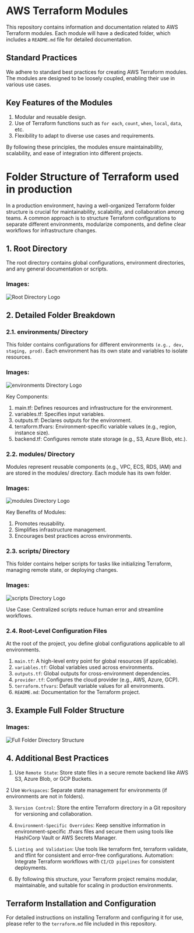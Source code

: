 # AWS Terraform Modules

This repository contains information and documentation related to AWS Terraform modules. Each module will have a dedicated folder, which includes a `README.md` file for detailed documentation.

## Standard Practices

We adhere to standard best practices for creating AWS Terraform modules. The modules are designed to be loosely coupled, enabling their use in various use cases. 

## Key Features of the Modules

1. Modular and reusable design.
2. Use of Terraform functions such as `for each`, `count`, `when`, `local`, `data`, etc.
3. Flexibility to adapt to diverse use cases and requirements.

By following these principles, the modules ensure maintainability, scalability, and ease of integration into different projects.


# Folder Structure of Terraform used in production

In a production environment, having a well-organized Terraform folder structure is crucial for maintainability, scalability, and collaboration among teams. A common approach is to structure Terraform configurations to separate different environments, modularize components, and define clear workflows for infrastructure changes.


## 1. Root Directory


The root directory contains global configurations, environment directories, and any general documentation or scripts.


### Images:

![Root Directory Logo](./images/Terraform%20folder%20structure%20root%20directory.png)



## 2. Detailed Folder Breakdown


### 2.1. environments/ Directory


This folder contains configurations for different environments `(e.g., dev, staging, prod)`. Each environment has its own state and variables to isolate resources.


### Images:

![environments Directory Logo](./images/Terraform%20folder%20structure%20environment%20directory.png)




Key Components:

1. main.tf: Defines resources and infrastructure for the environment.
2. variables.tf: Specifies input variables.
3. outputs.tf: Declares outputs for the environment.
4. terraform.tfvars: Environment-specific variable values (e.g., region, instance size).
5. backend.tf: Configures remote state storage (e.g., S3, Azure Blob, etc.).


### 2.2. modules/ Directory


Modules represent reusable components (e.g., VPC, ECS, RDS, IAM) and are stored in the modules/ directory. Each module has its own folder.


### Images:

![modules Directory Logo](./images/Terraform%20folder%20structure%20modules%20directory.png)



Key Benefits of Modules:

1. Promotes reusability.
2. Simplifies infrastructure management.
3. Encourages best practices across environments.



### 2.3. scripts/ Directory


This folder contains helper scripts for tasks like initializing Terraform, managing remote state, or deploying changes.


### Images:


![scripts Directory Logo](./images/Terraform%20folder%20structure%20scripts%20directory.png)



Use Case: Centralized scripts reduce human error and streamline workflows.




### 2.4. Root-Level Configuration Files


At the root of the project, you define global configurations applicable to all environments.

1. `main.tf`: A high-level entry point for global resources (if applicable).
2. `variables.tf`: Global variables used across environments.
3. `outputs.tf`: Global outputs for cross-environment dependencies.
4. `provider.tf`: Configures the cloud provider (e.g., AWS, Azure, GCP).
5. `terraform.tfvars`: Default variable values for all environments.
6. `README.md`: Documentation for the Terraform project.





## 3. Example Full Folder Structure


### Images:


![Full Folder Directory Structure](./images/Terraform%20full%20folder%20structure.png)



## 4. Additional Best Practices

1. Use `Remote State`: Store state files in a secure remote backend like AWS S3, Azure Blob, or GCP Buckets.

2 Use `Workspaces`: Separate state management for environments (if environments are not in folders).

3. `Version Control`: Store the entire Terraform directory in a Git repository for versioning and collaboration.

4. `Environment-Specific Overrides`: Keep sensitive information in environment-specific .tfvars files and secure them using tools like HashiCorp Vault or AWS Secrets Manager.

5. `Linting and Validation`: Use tools like terraform fmt, terraform validate, and tflint for consistent and error-free configurations.
Automation: Integrate Terraform workflows with `CI/CD pipelines` for consistent deployments.

6. By following this structure, your Terraform project remains modular, maintainable, and suitable for scaling in production environments.



## Terraform Installation and Configuration

For detailed instructions on installing Terraform and configuring it for use, please refer to the `terraform.md` file included in this repository.




